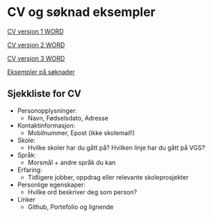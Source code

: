 # CV og søknad eksempler

[CV versjon 1 WORD](https://github.com/Madelelo/CV-eksempler/blob/main/CV/CV-MAL1.docx)

[CV versjon 2 WORD](https://github.com/Madelelo/CV-eksempler/blob/main/CV/CV-MAL2.docx)

[CV versjon 3 WORD](https://github.com/Madelelo/CV-eksempler/blob/main/CV/CV-MAL3.docx)

[Eksempler på søknader](https://github.com/Madelelo/CV-eksempler/blob/main/S%C3%B8knader_eksempler.pdf)

## Sjekkliste for CV

- Personopplysninger:
  - Navn, Fødselsdato, Adresse
- Kontaktinformasjon:
  - Mobilnummer, Epost (ikke skolemail!)
- Skole:
  - Hvilke skoler har du gått på? Hvilken linje har du gått på VGS?
- Språk:
  - Morsmål + andre språk du kan
- Erfaring:
  - Tidligere jobber, oppdrag eller relevante skoleprosjekter
- Personlige egenskaper:
  - Hvilke ord beskriver deg som person?
- Linker
  - Github, Portefolio og lignende
